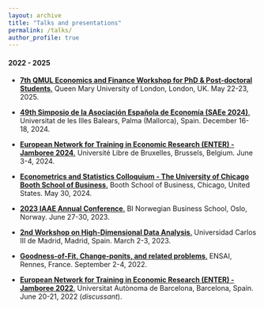 ```yaml
---
layout: archive
title: "Talks and presentations"
permalink: /talks/
author_profile: true
---
```


#### 2022 - 2025
+ [**7th QMUL Economics and Finance Workshop for PhD & Post-doctoral Students**.](https://www.qmul.ac.uk/sef/events/conferences/items/7th-qmul-economics-and-finance-workshop-for-phd--post-doctoral-students.html) Queen Mary University of London, London, UK. May 22-23, 2025.
  
+ [**49th Simposio de la Asociación Española de Economía (SAEe 2024)**.](https://asesec.org/simposio-de-la-asociacion-espanola-de-economia/) Universitat de les Illes Balears, Palma (Mallorca), Spain. December 16-18, 2024.
  
+ [**European Network for Training in Economic Research (ENTER) - Jamboree 2024**.](https://drive.google.com/file/d/1VtVmjw2Qd_ar4r7o6M6Jry1PS9UR0a5p/view?usp=sharing) Université Libre de Bruxelles, Brussels, Belgium. June 3-4, 2024.
  
+ [**Econometrics and Statistics Colloquium - The University of Chicago Booth School of Business**.](https://www.chicagobooth.edu/faculty/research-workshops/econometrics-and-statistics) Booth School of Business, Chicago, United States. May 30, 2024.

+ [**2023 IAAE Annual Conference**.](https://www.bi.edu/about-bi/events/2023/june/iaae2023/) BI Norwegian Business School, Oslo, Norway. June 27-30, 2023.
 
+ [**2nd Workshop on High-Dimensional Data Analysis**.](https://sites.google.com/view/high-dimensional-data/) Universidad Carlos III de Madrid, Madrid, Spain. March 2-3, 2023. 

+ [**Goodness-of-Fit, Change-ponits, and related problems**.](https://ensai.fr/en/event/gofcp-2022/) ENSAI, Rennes, France. September 2-4, 2022.

+ [**European Network for Training in Economic Research (ENTER) - Jamboree 2022**.](https://drive.google.com/file/d/1CL2nxTXYBvwoeLGXm0SIyFKpWZJp4r8v/view) Universitat Autònoma de Barcelona, Barcelona, Spain. June 20-21, 2022 (*discussant*).
 
 


